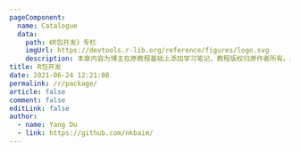 ```yaml
---
pageComponent:
  name: Catalogue
  data:
    path: 《R包开发》专栏
    imgUrl: https://devtools.r-lib.org/reference/figures/logo.svg
    description: 本章内容为博主在原教程基础上添加学习笔记，教程版权归原作者所有。来源：<a href='https://wangdoc.com/javascript/' target='_blank'>JavaScript教程</a>
title: R包开发
date: 2021-06-24 12:21:08
permalink: /r/package/
article: false
comment: false
editLink: false
author:
  - name: Yang Du
  - link: https://github.com/nkbaim/
---
```

